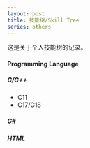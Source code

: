 ```yaml
---
layout: post
title: 技能树/Skill Tree
series: others
---
```

这是关于个人技能树的记录。

#### Programming Language
##### C/C++
- C11
- C17/C18

##### C#
##### HTML

#### 